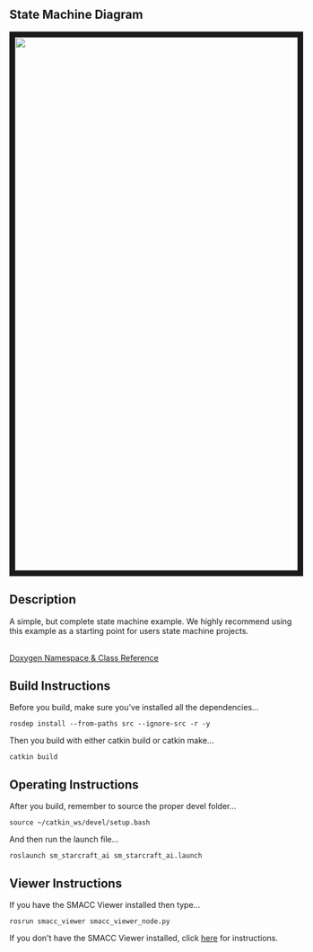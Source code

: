  <h2>State Machine Diagram</h2>
 <img src="https://github.com/reelrbtx/SMACC/blob/master/smacc_sm_reference_library/sm_starcraft_ai/docs/smacc_state_machine_20200220-115155.dot.svg" width="950" align="center" border="10"/> 
 
 <h2>Description</h2> A simple, but complete state machine example. We highly recommend using this example as a starting point for users state machine projects.<br></br>
 
 <a href="https://reelrbtx.github.io/SMACC_Documentation/master/html/namespacesm__three__some.html">Doxygen Namespace & Class Reference</a> 
 
 <h2>Build Instructions</h2>
Before you build, make sure you've installed all the dependencies...

```
rosdep install --from-paths src --ignore-src -r -y 
```

Then you build with either catkin build or catkin make...

```
catkin build
```

<h2>Operating Instructions</h2>
After you build, remember to source the proper devel folder...

```
source ~/catkin_ws/devel/setup.bash
```

And then run the launch file...

```
roslaunch sm_starcraft_ai sm_starcraft_ai.launch
```

<h2>Viewer Instructions</h2>
If you have the SMACC Viewer installed then type...

```
rosrun smacc_viewer smacc_viewer_node.py
``` 

If you don't have the SMACC Viewer installed, click <a href="http://smacc.ninja/smacc-viewer/">here</a> for instructions.

